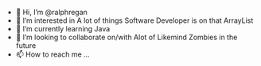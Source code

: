 - 👋 Hi, I’m @ralphregan
- 👀 I’m interested in A lot of things Software Developer is on that ArrayList 
- 🌱 I’m currently learning Java
- 💞️ I’m looking to collaborate on/with Alot of Likemind Zombies in the future 
- 📫 How to reach me ...

<!---
ralphregan/ralphregan is a ✨ special ✨ repository because its `README.md` (this file) appears on your GitHub profile.
You can click the Preview link to take a look at your changes.
--->
